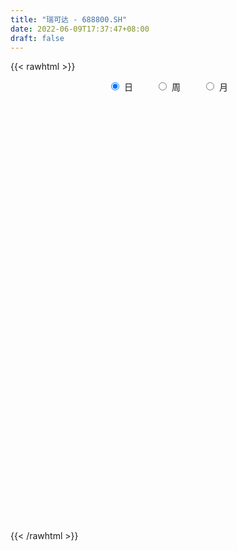 ```yaml
---
title: "瑞可达 - 688800.SH"
date: 2022-06-09T17:37:47+08:00
draft: false
---
```

{{< rawhtml >}}
    <div style="text-align: center">
        <label style="padding: 1rem;"><input style="margin-right: .5rem" type="radio" name="period" value="D" checked onclick="period_change(this)">日</label>
        <label style="padding: 1rem;"><input style="margin-right: .5rem" type="radio" name="period" value="W" onclick="period_change(this)">周</label>
        <label style="padding: 1rem;"><input style="margin-right: .5rem" type="radio" name="period" value="M" onclick="period_change(this)">月</label>
    </div>
    <div id="chart" style="height: 700px;"></div> 
    <script type="text/javascript">
        const D_v = [173000.58,68394.93,41749.42,36392.82,18940.03,33389.83,48201.37,34519.11,25380.93,23760.52,35125.23,25265.91,25299.22,26226.22,25684.6,23265.61,26842.21,14514.76,6675.71,12321.97,6061.53,7987.99,34538.47,21691.25,18036.44,9671.72,11900.12,14184.71,9635.21,9261.22,10511.61,5196.71,7760.41,18551.32,7274.31,5450.75,9440.01,7488.5,5854.24,6842.69,5285.84,6412.19,10259.42,7087.72,5639.05,3454.71,1422.59,6055.27,8345.66,3587.12,6268.36,5003.21,2233.27,3162.41,4306.78,3396.06,13584.73,7692.38,7551.13,4082.8,6473.75,8421.5,6304.52,12288.23,22387.02,17958.62,19724.96,9991.37,14666.76,18415.24,22060.32,15357.1,24800.22,19459.24,16161.7,23300.88,22994.98,12056.05,21850.89,9194.43,15513.97,22661.97,21300.06,8126.48,13209.59,8246.92,13986.39,20812.34,5438.18,8203.76,8510.09,16156.07,5806.07,7458.39,6694.73,9987.43,9581.68,12016.63,6793.26,5090.64,6976.48,8387.21,9316.05,9372.8,6588.55,6029.7,3074.56,7322.54,5491.55,7409.89,9214.89,7449.07,9993.93,6593.93,8192.77,6377.4,7399.38,10997.66,9979.94,13566.35,8049.04,5725.07,6624.15,6548.95,15957.22,9674.07,19468.93,8052.25,14103.15,12522.96,12048.37,8659.48,11627.15,8547.42,9673.61,5618.28,4883.3,9665.54,6462.83,2928.86,8734.43,7841.25,7318.91,6418.13,5578.3,5454.75,3187.7,12456.14,10807.5,13897.76,13421.06,8982.49,12514.23,6538.44,6028.35,7802.96,10946.01,16503.95,8024.77,8228.23,5129.32,7216.25,13210.92,12189.08,7243.7,4270.61,6487.38,4258.8,4702.95,7325.06,11620.54,7480.35,11924.33,7793.18,7927.42,5216.84,12923.7,12418.85,11114.09,4666.69,5913.11,3994.07,3636.98,4337.25,5748.18,7722.34,16755.55,12593.76,7932.82,4674.3,7049.48,5697.07,7789.55,5010.64,4169.73,5370.49,3653.78,5868.62,4073.24,4175.64,5295.81,3857.6,3163.1,4977.2,6318.79,4752.86,7737.13,10979.76,14947.32,10937.38,8675.53,5588.79]
const D_histogram = [0.0,-0.3031339031,-0.9839011047,-2.0134036005,-2.2775733211,-1.3320792467,-0.1458939833,0.2147954622,-0.143835896,-0.103289736,-0.0173770905,-0.0038583599,-0.2278676044,0.0732966828,0.5281308184,1.0784860762,1.1730274345,1.0501869101,0.6317683284,0.0945301304,-0.0814395686,-0.3814945557,-0.1524115256,0.217335793,0.3369205024,0.1592924793,0.1604283323,0.526540853,0.6013290542,0.5029078069,0.2188869756,-0.1064473451,-0.2240371025,-0.6329582412,-0.905487324,-1.2140244486,-1.4866227316,-1.4618316932,-1.4362344984,-1.3271519656,-1.1135526882,-1.0785907349,-0.7369639345,-0.3540097712,-0.2260730692,-0.201626448,-0.1854314919,-0.6119858473,-0.7638811135,-0.4939673273,-0.3587921401,-0.1171402621,-0.0081374165,0.0145807295,0.0770814614,0.2740223364,0.9846210505,1.4179947259,1.7863143275,1.7222520818,1.4434118797,1.4401408507,1.104235327,0.8289271951,1.1931801859,1.7348196378,1.8447525364,1.8630329874,2.4255689224,2.5960509831,2.9188476789,2.7213101366,2.4538697745,2.5747917671,3.5906280616,3.820655969,3.3835873424,3.0222279904,2.475954878,1.983555367,1.822544742,1.1396256118,0.694387793,0.3254313251,0.5410855443,0.5566869004,0.6656214635,0.3133720164,-0.1608540405,-0.0500442326,-0.5265705354,-1.332283744,-1.8555188023,-2.426591088,-2.5856610577,-2.7913523215,-2.2394791511,-1.0451521557,-0.6583683328,-0.5718740416,-0.7170312965,-0.0638490118,0.0811259335,0.6828243705,0.6863622873,0.3349329623,0.4130237511,0.7304055244,0.5591601396,-0.0714652673,-1.0882642503,-1.9537312505,-2.1799372421,-2.5815063051,-3.1407215217,-3.3078912015,-2.3176698466,-1.5267758691,-0.7130871664,0.1919218699,0.3009103069,0.4782900621,0.2018569126,-0.5230376462,-1.3979294129,-1.9738098797,-2.5547794221,-2.8161191454,-3.2411850612,-3.6294350268,-3.9008905296,-3.6401458173,-3.6064140358,-3.4634582611,-2.9861615778,-2.2377490251,-1.6534820579,-0.742661687,-0.1805684292,0.0783737571,0.0142148866,0.5281725939,0.9908775583,1.3643116484,1.385329132,1.626646791,1.3515099663,0.7793284783,0.1404428612,-0.672368019,-0.9112357177,-1.0450787605,-0.5848585576,-0.3194481861,-0.2588872596,-0.3656827124,0.1674283279,0.8365286634,1.1275804972,1.408911281,1.6400248386,1.8608241536,1.9285166307,2.2350015319,2.4625890252,2.3296206472,2.6838905312,2.5830457125,2.0565822998,1.0099296286,-0.1098146991,-0.9668952577,-1.8770532302,-2.268796621,-2.5843168674,-2.6624293708,-2.0391261561,-1.1197261332,-0.6940921549,-0.3759479808,-0.152484295,-0.2103295886,-0.779853966,-0.9332708412,-0.6963710848,-0.6896143476,0.4306805757,1.5816661825,2.1863397728,2.6722905441,2.9961035751,3.1070580721,2.9121547721,2.6650571177,2.1764204124,1.9399523336,1.7137980684,1.5001430597,1.2708327067,1.0529595861,0.6157892828,0.1347953954,-0.1317789402,-0.5266532976,-0.7541287774,-0.7934771778,-0.5744701657,0.1275113134,0.7556122067,1.1827806926,1.0287889097,0.6279457265]
const D_fast = [0.0,-0.3789173789,-1.3056598567,-2.8385132525,-3.6720763034,-3.0596020407,-1.9098902731,-1.495501962,-1.8900922943,-1.8753685683,-1.7938001954,-1.7812460548,-2.0622222004,-1.7427337424,-1.1558669022,-0.3358901254,0.0519080915,0.1916142946,-0.0688622049,-0.5824678703,-0.7787974615,-1.1742260875,-0.9832459387,-0.5591646719,-0.355349837,-0.4931547403,-0.4519118042,0.0458359298,0.2709563946,0.298262099,0.0689630115,-0.2829831454,-0.4565821784,-1.0237428775,-1.5226437912,-2.134687028,-2.7789409938,-3.1196078788,-3.4530693086,-3.6757747672,-3.7405636619,-3.9752493923,-3.8178635755,-3.523411855,-3.4519934203,-3.4779534111,-3.508116328,-4.0876671452,-4.4305326898,-4.2841107354,-4.2386335832,-4.0262667708,-3.9192982793,-3.8929349509,-3.8111638537,-3.5457173946,-2.5889634178,-1.8010910609,-0.9861928775,-0.6196921027,-0.5376793349,-0.1809151512,-0.2407618432,-0.3088381763,0.353709861,1.3290542223,1.900175255,2.3842139529,3.5531421185,4.3726369249,5.4251455405,5.9079355323,6.2539626139,7.0185825482,8.9320758581,10.1172677577,10.5260959668,10.9202936124,10.9930092195,10.9964985503,11.2911241108,10.8931113834,10.6214705129,10.3338718763,10.6847974815,10.8395705628,11.1149104918,10.8410040488,10.3265644818,10.4248632315,9.8166942949,8.6779101503,7.6907953914,6.5130753337,5.7075900995,4.8040607553,4.7960641381,5.7291030944,5.9512948341,5.894820615,5.570405536,6.2076255677,6.3728819963,7.1452865259,7.3204150146,7.0527189301,7.2340656567,7.7340488111,7.7025934613,7.0541017375,5.765236692,4.4113368792,3.6401465771,2.5932009378,1.2488053408,0.2546628606,0.6654667538,1.0746667641,1.7100836751,2.6630731789,2.8472891927,3.1442414633,2.9182725419,2.0626185717,0.8382444518,-0.231088485,-1.4507528829,-2.4161223925,-3.6514845737,-4.947093296,-6.1937714312,-6.8430631732,-7.7109349007,-8.4338436912,-8.7030874024,-8.514112106,-8.3432156532,-7.6180607041,-7.1011095536,-6.822573928,-6.8831790768,-6.237178221,-5.5267538671,-4.8122418649,-4.4448920982,-3.7969127415,-3.7341720747,-4.1115214431,-4.7152963449,-5.6961992299,-6.1628758579,-6.5579885909,-6.2439830274,-6.0584347024,-6.0625955908,-6.2608117217,-5.6858435995,-4.807611098,-4.23466414,-3.6011055359,-2.9599857687,-2.2739804153,-1.7241587805,-0.8589234964,-0.0156887468,0.4337480371,1.4589905539,2.0039071633,1.9915893255,1.1974190615,0.050221059,-1.048583314,-2.4280045941,-3.3869471401,-4.3485466033,-5.0922664494,-4.9787447738,-4.3392762841,-4.0871653445,-3.8630081657,-3.6776655536,-3.7880932444,-4.5525811133,-4.9393156988,-4.8765087136,-5.0421555633,-3.814190496,-2.2677883437,-1.1165298101,0.0374935972,1.110332522,1.998051537,2.53118693,2.950353555,3.0058219528,3.2543419574,3.4566372093,3.6180179656,3.7064157892,3.7517825652,3.4685595826,3.021264544,2.7217454734,2.1952077916,1.7792001174,1.5414824225,1.6168718933,2.3507312006,3.1677351457,3.8905988047,3.9938042492,3.7499474977]
const D_slow = [0.0,-0.0757834758,-0.321758752,-0.8251096521,-1.3945029823,-1.727522794,-1.7639962898,-1.7102974243,-1.7462563983,-1.7720788323,-1.7764231049,-1.7773876949,-1.834354596,-1.8160304253,-1.6839977206,-1.4143762016,-1.121119343,-0.8585726155,-0.7006305333,-0.6769980007,-0.6973578929,-0.7927315318,-0.8308344132,-0.7765004649,-0.6922703393,-0.6524472195,-0.6123401365,-0.4807049232,-0.3303726596,-0.2046457079,-0.149923964,-0.1765358003,-0.2325450759,-0.3907846362,-0.6171564672,-0.9206625794,-1.2923182623,-1.6577761856,-2.0168348102,-2.3486228016,-2.6270109736,-2.8966586574,-3.080899641,-3.1694020838,-3.2259203511,-3.2763269631,-3.3226848361,-3.4756812979,-3.6666515763,-3.7901434081,-3.8798414431,-3.9091265087,-3.9111608628,-3.9075156804,-3.8882453151,-3.819739731,-3.5735844683,-3.2190857868,-2.772507205,-2.3419441845,-1.9810912146,-1.6210560019,-1.3449971702,-1.1377653714,-0.8394703249,-0.4057654155,0.0554227186,0.5211809655,1.1275731961,1.7765859419,2.5062978616,3.1866253957,3.8000928394,4.4437907811,5.3414477965,6.2966117888,7.1425086244,7.898065622,8.5170543415,9.0129431832,9.4685793688,9.7534857717,9.9270827199,10.0084405512,10.1437119373,10.2828836624,10.4492890283,10.5276320324,10.4874185223,10.4749074641,10.3432648303,10.0101938943,9.5463141937,8.9396664217,8.2932511573,7.5954130769,7.0355432891,6.7742552502,6.609663167,6.4666946566,6.2874368325,6.2714745795,6.2917560629,6.4624621555,6.6340527273,6.7177859679,6.8210419057,7.0036432867,7.1434333217,7.1255670048,6.8535009423,6.3650681296,5.8200838191,5.1747072429,4.3895268624,3.5625540621,2.9831366004,2.6014426331,2.4231708415,2.471151309,2.5463788857,2.6659514013,2.7164156294,2.5856562179,2.2361738646,1.7427213947,1.1040265392,0.3999967528,-0.4102995125,-1.3176582692,-2.2928809016,-3.2029173559,-4.1045208648,-4.9703854301,-5.7169258246,-6.2763630809,-6.6897335953,-6.8753990171,-6.9205411244,-6.9009476851,-6.8973939634,-6.765350815,-6.5176314254,-6.1765535133,-5.8302212303,-5.4235595325,-5.0856820409,-4.8908499214,-4.8557392061,-5.0238312108,-5.2516401403,-5.5129098304,-5.6591244698,-5.7389865163,-5.8037083312,-5.8951290093,-5.8532719273,-5.6441397615,-5.3622446372,-5.0100168169,-4.6000106073,-4.1348045689,-3.6526754112,-3.0939250282,-2.4782777719,-1.8958726101,-1.2248999773,-0.5791385492,-0.0649929743,0.1874894329,0.1600357581,-0.0816880563,-0.5509513639,-1.1181505191,-1.7642297359,-2.4298370786,-2.9396186177,-3.219550151,-3.3930731897,-3.4870601849,-3.5251812586,-3.5777636558,-3.7727271473,-4.0060448576,-4.1801376288,-4.3525412157,-4.2448710718,-3.8494545261,-3.3028695829,-2.6347969469,-1.8857710531,-1.1090065351,-0.3809678421,0.2852964373,0.8294015404,1.3143896238,1.7428391409,2.1178749059,2.4355830825,2.6988229791,2.8527702998,2.8864691486,2.8535244136,2.7218610892,2.5333288948,2.3349596004,2.191342059,2.2232198873,2.412122939,2.7078181121,2.9650153395,3.1220017712]
const D_data = [['2021-07-22', 68.0, 95.5, 68.0, 99.69],['2021-07-23', 90.98, 90.75, 83.5, 92.99],['2021-07-26', 91.0, 82.8, 81.5, 92.74],['2021-07-27', 83.0, 72.5, 70.33, 83.8],['2021-07-28', 72.5, 76.7, 69.05, 79.7],['2021-07-29', 76.0, 92.04, 76.0, 92.04],['2021-07-30', 98.0, 100.0, 93.1, 102.8],['2021-08-02', 97.0, 93.63, 85.3, 99.86],['2021-08-03', 91.08, 84.4, 82.78, 91.7],['2021-08-04', 85.0, 88.19, 82.82, 89.57],['2021-08-05', 89.18, 88.8, 87.02, 94.66],['2021-08-06', 89.13, 87.9, 85.18, 92.0],['2021-08-09', 85.88, 84.0, 78.75, 86.98],['2021-08-10', 82.23, 90.47, 81.38, 90.71],['2021-08-11', 89.2, 94.44, 86.11, 95.87],['2021-08-12', 93.4, 98.79, 92.57, 100.98],['2021-08-13', 100.79, 95.55, 94.41, 108.02],['2021-08-16', 96.05, 93.5, 89.66, 97.25],['2021-08-17', 92.0, 88.89, 88.2, 94.47],['2021-08-18', 89.2, 85.0, 82.06, 90.72],['2021-08-19', 84.25, 87.5, 82.51, 88.33],['2021-08-20', 89.0, 84.36, 83.01, 91.08],['2021-08-23', 85.83, 90.47, 83.01, 94.49],['2021-08-24', 94.31, 93.77, 89.76, 94.31],['2021-08-25', 93.77, 92.08, 91.51, 97.66],['2021-08-26', 93.1, 88.3, 88.0, 93.92],['2021-08-27', 86.0, 90.1, 84.03, 90.88],['2021-08-30', 87.97, 95.87, 87.78, 96.67],['2021-08-31', 96.11, 93.81, 92.0, 97.65],['2021-09-01', 93.26, 91.98, 88.58, 93.66],['2021-09-02', 90.11, 88.88, 87.28, 90.2],['2021-09-03', 88.0, 86.73, 86.15, 90.79],['2021-09-06', 87.0, 87.97, 86.18, 91.38],['2021-09-07', 89.3, 82.5, 78.0, 89.3],['2021-09-08', 81.5, 81.67, 79.35, 82.7],['2021-09-09', 80.75, 78.68, 78.25, 81.48],['2021-09-10', 78.0, 76.31, 73.21, 79.26],['2021-09-13', 76.66, 77.97, 73.21, 79.39],['2021-09-14', 78.88, 76.69, 75.9, 79.27],['2021-09-15', 76.66, 76.68, 73.06, 77.66],['2021-09-16', 77.55, 77.53, 74.41, 78.12],['2021-09-17', 78.38, 74.69, 74.0, 78.52],['2021-09-22', 74.0, 78.4, 70.55, 80.33],['2021-09-23', 79.44, 80.0, 75.85, 81.05],['2021-09-24', 79.01, 77.5, 76.12, 79.42],['2021-09-27', 75.22, 75.98, 75.0, 77.51],['2021-09-28', 75.13, 75.36, 74.52, 76.16],['2021-09-29', 76.5, 67.89, 66.9, 76.5],['2021-09-30', 67.77, 68.7, 67.21, 70.76],['2021-10-08', 73.37, 73.27, 71.69, 75.22],['2021-10-11', 73.75, 71.79, 69.89, 73.87],['2021-10-12', 71.16, 73.4, 70.39, 74.64],['2021-10-13', 72.03, 72.08, 71.01, 73.02],['2021-10-14', 73.5, 70.8, 70.59, 73.5],['2021-10-15', 72.0, 71.01, 70.51, 72.7],['2021-10-18', 71.99, 72.99, 71.23, 74.68],['2021-10-19', 71.6, 81.87, 71.6, 85.0],['2021-10-20', 81.0, 81.98, 78.24, 83.5],['2021-10-21', 83.0, 84.2, 79.0, 86.48],['2021-10-22', 84.18, 80.65, 80.11, 84.18],['2021-10-25', 79.99, 77.99, 77.6, 80.99],['2021-10-26', 78.99, 81.58, 75.99, 82.56],['2021-10-27', 82.9, 77.3, 77.19, 82.9],['2021-10-28', 77.88, 77.0, 72.0, 77.88],['2021-10-29', 80.0, 85.93, 79.99, 89.89],['2021-11-01', 86.39, 91.7, 85.85, 94.44],['2021-11-02', 91.59, 89.47, 88.16, 95.9],['2021-11-03', 92.34, 90.2, 88.99, 94.65],['2021-11-04', 90.68, 100.44, 90.68, 103.19],['2021-11-05', 101.05, 99.74, 97.0, 107.44],['2021-11-08', 98.57, 105.51, 94.44, 108.15],['2021-11-09', 107.0, 102.0, 100.2, 108.78],['2021-11-10', 101.58, 102.44, 99.27, 109.79],['2021-11-11', 102.44, 109.52, 102.44, 114.21],['2021-11-12', 109.79, 127.0, 108.5, 128.19],['2021-11-15', 131.99, 124.34, 119.1, 131.99],['2021-11-16', 126.0, 119.27, 116.81, 127.8],['2021-11-17', 119.27, 121.7, 118.21, 127.09],['2021-11-18', 122.91, 120.3, 116.0, 124.88],['2021-11-19', 118.0, 121.2, 116.85, 123.37],['2021-11-22', 120.73, 126.43, 119.0, 128.48],['2021-11-23', 126.37, 120.16, 114.96, 128.0],['2021-11-24', 117.8, 122.22, 116.4, 128.66],['2021-11-25', 125.35, 122.8, 117.59, 126.79],['2021-11-26', 121.98, 131.5, 121.35, 134.38],['2021-11-29', 130.47, 131.52, 127.88, 136.5],['2021-11-30', 134.55, 135.0, 126.33, 139.86],['2021-12-01', 134.5, 130.45, 127.35, 134.5],['2021-12-02', 128.0, 128.24, 127.0, 131.88],['2021-12-03', 129.56, 136.0, 127.05, 136.5],['2021-12-06', 133.43, 128.9, 127.89, 135.01],['2021-12-07', 128.9, 122.0, 117.0, 132.8],['2021-12-08', 123.83, 122.05, 120.0, 124.99],['2021-12-09', 122.57, 118.08, 117.31, 122.57],['2021-12-10', 115.67, 120.48, 115.67, 124.93],['2021-12-13', 122.29, 117.88, 116.0, 122.29],['2021-12-14', 118.9, 127.34, 117.43, 129.99],['2021-12-15', 127.34, 139.8, 123.86, 142.33],['2021-12-16', 139.82, 134.24, 132.8, 142.11],['2021-12-17', 132.09, 132.2, 130.0, 135.6],['2021-12-20', 133.52, 129.53, 125.35, 134.41],['2021-12-21', 129.41, 141.5, 125.77, 142.74],['2021-12-22', 138.74, 138.2, 137.31, 149.9],['2021-12-23', 134.8, 147.17, 132.29, 148.5],['2021-12-24', 147.4, 142.8, 141.5, 149.4],['2021-12-27', 140.11, 138.77, 136.18, 143.43],['2021-12-28', 138.23, 144.68, 137.46, 145.15],['2021-12-29', 145.19, 150.2, 137.0, 152.0],['2021-12-30', 145.91, 146.0, 144.39, 151.31],['2021-12-31', 145.37, 139.28, 137.5, 149.0],['2022-01-04', 137.0, 130.5, 127.01, 139.35],['2022-01-05', 128.29, 127.01, 121.23, 130.49],['2022-01-06', 124.84, 131.27, 123.5, 132.86],['2022-01-07', 130.15, 126.24, 122.83, 132.66],['2022-01-10', 128.13, 120.04, 117.89, 128.13],['2022-01-11', 118.45, 120.96, 117.38, 123.2],['2022-01-12', 122.77, 135.91, 120.73, 136.79],['2022-01-13', 139.7, 137.1, 131.55, 140.04],['2022-01-14', 136.25, 141.2, 135.0, 150.85],['2022-01-17', 141.98, 147.15, 139.96, 156.86],['2022-01-18', 147.24, 140.48, 140.0, 147.76],['2022-01-19', 139.66, 142.8, 135.6, 145.78],['2022-01-20', 139.8, 137.5, 133.42, 142.59],['2022-01-21', 137.78, 129.41, 128.21, 140.37],['2022-01-24', 122.38, 122.76, 118.01, 127.19],['2022-01-25', 115.56, 121.5, 115.5, 127.87],['2022-01-26', 121.5, 116.68, 112.51, 126.5],['2022-01-27', 115.03, 116.35, 113.0, 120.0],['2022-01-28', 116.23, 110.0, 108.1, 119.5],['2022-02-07', 113.0, 105.37, 103.45, 114.0],['2022-02-08', 105.37, 101.76, 99.33, 105.37],['2022-02-09', 103.29, 104.98, 99.1, 107.29],['2022-02-10', 109.62, 99.5, 96.69, 109.62],['2022-02-11', 97.62, 97.86, 96.15, 102.66],['2022-02-14', 98.0, 100.38, 92.51, 103.72],['2022-02-15', 101.89, 104.15, 98.77, 105.0],['2022-02-16', 104.15, 103.22, 98.63, 104.3],['2022-02-17', 102.59, 109.44, 101.7, 111.19],['2022-02-18', 107.68, 107.71, 104.6, 112.7],['2022-02-21', 107.6, 105.11, 104.4, 108.77],['2022-02-22', 104.3, 100.64, 98.92, 104.56],['2022-02-23', 100.64, 108.35, 100.37, 109.77],['2022-02-24', 108.35, 110.02, 105.99, 113.05],['2022-02-25', 112.5, 111.21, 106.68, 112.5],['2022-02-28', 110.28, 108.11, 105.7, 111.84],['2022-03-01', 108.5, 111.99, 105.0, 113.6],['2022-03-02', 110.21, 105.87, 105.87, 110.25],['2022-03-03', 105.5, 99.99, 97.49, 106.85],['2022-03-04', 100.24, 95.54, 95.0, 100.74],['2022-03-07', 96.4, 88.5, 86.6, 96.91],['2022-03-08', 88.92, 91.47, 87.68, 93.88],['2022-03-09', 95.8, 90.22, 88.0, 95.8],['2022-03-10', 92.39, 97.1, 92.39, 99.67],['2022-03-11', 96.5, 95.45, 92.5, 99.18],['2022-03-14', 93.38, 92.71, 91.16, 94.61],['2022-03-15', 92.0, 89.4, 88.49, 94.37],['2022-03-16', 92.0, 97.66, 88.11, 100.8],['2022-03-17', 100.17, 102.21, 98.79, 107.36],['2022-03-18', 105.0, 100.08, 98.5, 105.01],['2022-03-21', 100.08, 101.79, 97.2, 104.0],['2022-03-22', 98.63, 103.09, 98.05, 105.0],['2022-03-23', 103.3, 104.97, 99.31, 107.9],['2022-03-24', 116.98, 104.8, 101.66, 116.98],['2022-03-25', 104.91, 110.0, 102.01, 112.0],['2022-03-28', 108.94, 111.95, 105.55, 113.83],['2022-03-29', 113.88, 109.3, 108.74, 113.89],['2022-03-30', 110.0, 117.8, 107.29, 117.8],['2022-03-31', 117.8, 114.77, 112.6, 120.0],['2022-04-01', 113.99, 109.55, 108.31, 114.5],['2022-04-06', 109.55, 100.0, 98.37, 109.55],['2022-04-07', 99.49, 93.59, 93.0, 100.0],['2022-04-08', 93.69, 91.09, 90.77, 96.98],['2022-04-11', 95.64, 84.44, 84.01, 95.64],['2022-04-12', 85.2, 85.62, 81.04, 87.98],['2022-04-13', 85.89, 82.5, 81.66, 85.89],['2022-04-14', 84.0, 82.0, 81.27, 85.78],['2022-04-15', 81.98, 90.0, 68.94, 90.63],['2022-04-18', 91.0, 96.19, 85.38, 97.7],['2022-04-19', 94.94, 92.45, 92.0, 99.17],['2022-04-20', 93.96, 92.2, 91.1, 95.97],['2022-04-21', 90.76, 91.77, 90.76, 95.95],['2022-04-22', 91.0, 88.04, 87.3, 91.2],['2022-04-25', 85.35, 79.0, 78.4, 87.06],['2022-04-26', 76.63, 81.01, 76.63, 83.0],['2022-04-27', 78.6, 84.89, 75.5, 87.0],['2022-04-28', 83.61, 81.5, 77.64, 83.64],['2022-04-29', 87.9, 97.8, 83.05, 97.8],['2022-05-05', 97.97, 104.58, 97.97, 106.0],['2022-05-06', 101.58, 103.5, 100.58, 108.5],['2022-05-09', 101.2, 106.5, 101.2, 107.98],['2022-05-10', 103.03, 108.62, 102.98, 110.58],['2022-05-11', 105.36, 109.37, 105.36, 115.0],['2022-05-12', 110.05, 107.62, 104.0, 113.11],['2022-05-13', 107.62, 108.0, 104.63, 109.48],['2022-05-16', 108.96, 105.0, 104.83, 110.53],['2022-05-17', 105.51, 108.0, 104.73, 109.13],['2022-05-18', 108.0, 108.56, 105.5, 110.0],['2022-05-19', 105.19, 109.09, 105.19, 112.99],['2022-05-20', 107.5, 109.13, 106.5, 112.55],['2022-05-23', 108.64, 109.36, 105.0, 110.52],['2022-05-24', 109.04, 105.9, 103.6, 114.6],['2022-05-25', 105.5, 103.57, 101.3, 107.5],['2022-05-26', 103.83, 104.64, 100.26, 106.52],['2022-05-27', 105.0, 101.37, 99.1, 107.52],['2022-05-30', 102.29, 101.64, 97.88, 102.29],['2022-05-31', 100.6, 103.0, 98.09, 104.14],['2022-06-01', 102.1, 106.5, 102.03, 108.84],['2022-06-02', 105.0, 115.19, 103.9, 117.0],['2022-06-06', 117.0, 118.56, 114.2, 126.36],['2022-06-07', 118.01, 120.05, 114.0, 121.16],['2022-06-08', 121.0, 114.8, 112.01, 121.0],['2022-06-09', 113.13, 111.3, 108.8, 114.57]]
const W_v = [241395.51,178673.47,144051.7,127317.86,47561.96,95838.0,48789.46,48476.8,31883.46,22986.19,19278.23,3587.12,20974.03,36307.1,55875.02,80756.95,97838.58,89397.23,80812.07,56687.59,44625.35,43469.64,40641.09,29328.24,33251.82,42947.15,40513.56,67255.62,53405.38,36303.56,33241.58,37484.39,55353.98,49306.04,45973.8,26963.44,26425.95,45785.47,38106.81,38200.3,20526.58,30221.04,23135.86,21469.35,29788.54,40149.02]
const W_histogram = [0.0,0.5903133903,0.1558260079,0.3618336028,-0.2446576958,-0.2476236113,-0.4529705638,-1.2232835213,-1.7429415952,-1.7915679419,-2.2792513853,-2.1581250987,-2.0927141482,-1.301453523,-0.3720023114,1.1405532549,3.7950446988,4.9076649597,6.0118236677,6.668952402,5.7186141138,5.5359242254,5.7598651133,5.3127016319,3.8486911006,3.6022090307,2.4164385401,0.2123021625,-2.0511112166,-2.8250010777,-3.0235212857,-4.0674975832,-4.5831125638,-4.428866304,-3.515160116,-2.8271145593,-3.4594897589,-3.7699312575,-3.9092460243,-3.1771457784,-2.1890957463,-1.1640083669,-0.3818559864,-0.3594409814,0.5636147474,0.8712911089]
const W_fast = [0.0,0.7378917379,0.3423608575,0.638826853,-0.0288288695,-0.0937006879,-0.4122902813,-1.488424119,-2.4438175917,-2.940335924,-3.9978322137,-4.4162372017,-4.8740047884,-4.4081075438,-3.5716569101,-1.7739630301,1.8292895885,4.1688260893,6.7759407142,9.100307549,9.5796227894,10.7809139573,12.4448211235,13.3258330501,12.8239952939,13.4780654817,12.8964046261,10.7453437891,7.9691526058,6.4890124753,5.5346119459,3.4737612526,1.812368131,0.8593978149,0.8943139739,0.8755808908,-0.6216667486,-1.8745910615,-2.9912173344,-3.0534035331,-2.6126274376,-1.8785421499,-1.191853766,-1.2592990064,-0.1953395907,0.330159548]
const W_slow = [0.0,0.1475783476,0.1865348496,0.2769932503,0.2158288263,0.1539229235,0.0406802825,-0.2651405978,-0.7008759966,-1.1487679821,-1.7185808284,-2.2581121031,-2.7812906401,-3.1066540209,-3.1996545987,-2.914516285,-1.9657551103,-0.7388388704,0.7641170466,2.431355147,3.8610086755,5.2449897319,6.6849560102,8.0131314182,8.9753041933,9.875856451,10.479966086,10.5330416266,10.0202638225,9.314013553,8.5581332316,7.5412588358,6.3954806949,5.2882641189,4.4094740899,3.7026954501,2.8378230103,1.895340196,0.9180286899,0.1237422453,-0.4235316913,-0.714533783,-0.8099977796,-0.899858025,-0.7589543381,-0.5411315609]
const W_data = [['2021-07-23', 68.0, 90.75, 68.0, 99.69],['2021-07-30', 91.0, 100.0, 69.05, 102.8],['2021-08-06', 97.0, 87.9, 82.78, 99.86],['2021-08-13', 85.88, 95.55, 78.75, 108.02],['2021-08-20', 96.05, 84.36, 82.06, 97.25],['2021-08-27', 85.83, 90.1, 83.01, 97.66],['2021-09-03', 87.97, 86.73, 86.15, 97.65],['2021-09-10', 87.0, 76.31, 73.21, 91.38],['2021-09-17', 76.66, 74.69, 73.06, 79.39],['2021-09-24', 74.0, 77.5, 70.55, 81.05],['2021-09-30', 75.22, 68.7, 66.9, 77.51],['2021-10-08', 73.37, 73.27, 71.69, 75.22],['2021-10-15', 73.75, 71.01, 69.89, 74.64],['2021-10-22', 71.99, 80.65, 71.23, 86.48],['2021-10-29', 79.99, 85.93, 72.0, 89.89],['2021-11-05', 86.39, 99.74, 85.85, 107.44],['2021-11-12', 98.57, 127.0, 94.44, 128.19],['2021-11-19', 131.99, 121.2, 116.0, 131.99],['2021-11-26', 120.73, 131.5, 114.96, 134.38],['2021-12-03', 130.47, 136.0, 126.33, 139.86],['2021-12-10', 133.43, 120.48, 115.67, 135.01],['2021-12-17', 122.29, 132.2, 116.0, 142.33],['2021-12-24', 133.52, 142.8, 125.35, 149.9],['2021-12-31', 140.11, 139.28, 136.18, 152.0],['2022-01-07', 137.0, 126.24, 121.23, 139.35],['2022-01-14', 128.13, 141.2, 117.38, 150.85],['2022-01-21', 141.98, 129.41, 128.21, 156.86],['2022-01-28', 122.38, 110.0, 108.1, 127.87],['2022-02-11', 113.0, 97.86, 96.15, 114.0],['2022-02-18', 98.0, 107.71, 92.51, 112.7],['2022-02-25', 107.6, 111.21, 98.92, 113.05],['2022-03-04', 110.28, 95.54, 95.0, 113.6],['2022-03-11', 96.4, 95.45, 86.6, 99.67],['2022-03-18', 93.38, 100.08, 88.11, 107.36],['2022-03-25', 100.08, 110.0, 97.2, 116.98],['2022-04-01', 108.94, 109.55, 105.55, 120.0],['2022-04-08', 109.55, 91.09, 90.77, 109.55],['2022-04-15', 95.64, 90.0, 68.94, 95.64],['2022-04-22', 91.0, 88.04, 85.38, 99.17],['2022-04-29', 85.35, 97.8, 75.5, 97.8],['2022-05-06', 97.97, 103.5, 97.97, 108.5],['2022-05-13', 101.2, 108.0, 101.2, 115.0],['2022-05-20', 108.96, 109.13, 104.73, 112.99],['2022-05-27', 108.64, 101.37, 99.1, 114.6],['2022-06-02', 102.29, 115.19, 97.88, 117.0],['2022-06-10', 117.0, 111.3, 108.8, 126.36]]
const M_v = [420068.98,438589.4400000001,147594.22,116743.27,371038.14,192518.6,183968.15,128528.82,204800.4,153221.48,106424.48,58865.91]
const M_histogram = [0.0,-0.395031339,-2.2234823159,-2.1474148782,1.1552290331,3.4460723547,2.8330737825,2.1736464298,2.0603735342,0.7826502198,0.2551060983,0.4226678154]
const M_fast = [0.0,-0.4937891738,-2.8781107296,-3.3388970115,0.2525541581,3.4049155684,3.5001854418,3.3841696965,3.7859901844,2.703929425,2.2401618281,2.513390499]
const M_slow = [0.0,-0.0987578348,-0.6546284137,-1.1914821333,-0.902674875,-0.0411567863,0.6671116593,1.2105232667,1.7256166503,1.9212792052,1.9850557298,2.0907226836]
const M_data = [['2021-07-30', 68.0, 100.0, 68.0, 102.8],['2021-08-31', 97.0, 93.81, 78.75, 108.02],['2021-09-30', 93.26, 68.7, 66.9, 93.66],['2021-10-29', 73.37, 85.93, 69.89, 89.89],['2021-11-30', 86.39, 135.0, 85.85, 139.86],['2021-12-31', 134.5, 139.28, 115.67, 152.0],['2022-01-28', 137.0, 110.0, 108.1, 156.86],['2022-02-28', 113.0, 108.11, 92.51, 114.0],['2022-03-31', 108.5, 114.77, 86.6, 120.0],['2022-04-29', 113.99, 97.8, 68.94, 114.5],['2022-05-31', 97.97, 103.0, 97.88, 115.0],['2022-06-30', 102.1, 111.3, 102.03, 126.36]]
        const D_a = [null,null,null,null,69.05,null,null,null,null,null,null,null,null,null,null,null,108.02,null,null,null,null,null,null,null,null,null,84.03,null,null,null,null,null,91.38,null,null,null,null,null,null,73.06,null,null,null,81.05,null,null,null,null,null,null,69.89,null,null,null,null,null,null,null,86.48,null,null,null,null,72.0,null,null,null,null,null,null,null,null,null,null,null,131.99,null,null,null,null,null,114.96,null,null,null,null,139.86,null,null,null,null,null,null,null,115.67,null,null,null,null,null,null,null,null,null,null,null,null,152.0,null,null,null,null,null,null,null,117.38,null,null,null,156.86,null,null,null,null,null,null,null,null,null,null,null,null,null,null,92.51,null,null,null,null,null,null,null,113.05,null,null,null,null,null,null,86.6,null,null,null,null,null,null,null,null,null,null,null,null,null,null,null,null,null,120.0,null,null,null,null,null,null,null,null,68.94,null,null,null,null,null,null,null,null,null,null,null,null,null,null,115.0,null,null,null,null,null,null,null,null,null,null,null,null,97.88,null,null,null,126.36,null,null,null]
const W_a = [null,null,null,108.02,null,null,null,null,null,null,66.9,null,null,null,null,null,null,null,null,null,null,null,null,null,null,null,156.86,null,null,null,null,null,null,null,null,null,null,68.94,null,null,null,115.0,null,null,null,null]
const M_a = [null,null,null,null,null,null,156.86,null,null,null,null,null]
        const D_b = [[{ coord: ['2021-07-28', 91.38] }, { coord: ['2021-09-06', 84.03] }],[{ coord: ['2021-09-15', 81.05] }, { coord: ['2021-10-28', 73.06] }],[{ coord: ['2021-11-15', 131.99] }, { coord: ['2022-01-17', 115.67] }],[{ coord: ['2022-02-14', 113.05] }, { coord: ['2022-05-30', 92.51] }]]
const W_b = [[{ coord: ['2021-08-13', 108.02] }, { coord: ['2022-04-15', 68.94] }]]
const M_b = []
    </script>
{{< /rawhtml >}}